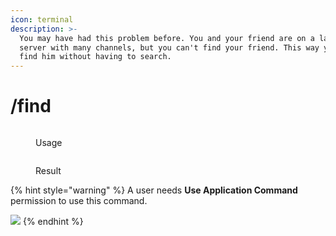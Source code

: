 ```yaml
---
icon: terminal
description: >-
  You may have had this problem before. You and your friend are on a large
  server with many channels, but you can't find your friend. This way you can
  find him without having to search.
---
```


# /find

<figure><img src="../.gitbook/assets/image (4) (1) (1) (1) (1) (1).png" alt=""><figcaption><p>Usage</p></figcaption></figure>

<figure><img src="../.gitbook/assets/image (5) (1) (1).png" alt=""><figcaption><p>Result</p></figcaption></figure>

{% hint style="warning" %}
A user needs **Use Application Command** permission to use this command.

![](<../.gitbook/assets/image (75).png>)
{% endhint %}
